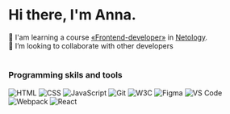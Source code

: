 # Hi there, I'm Anna.

🌱 I'am learning a course [«Frontend-developer»](https://netology.ru/programs/front-end) in [Netology](https://netology.ru/).   
🤝 I’m looking to collaborate with other developers

#
### Programming skils and tools
![HTML](https://img.shields.io/badge/HTML-forestgreen "HTML") 
![](https://img.shields.io/badge/CSS-seagreen "CSS") 
![](https://img.shields.io/badge/JavaScript-palegreen "JavaScript")
![](https://img.shields.io/badge/Git-forestgreen "Git") 
![](https://img.shields.io/badge/W3C-seagreen "W3C")
![](https://img.shields.io/badge/Figma-palegreen  "Figma") 
![](https://img.shields.io/badge/VS_Code-forestgreen "VS Code") 
![](https://img.shields.io/badge/Webpack-seagreen "Webpack") 
![](https://img.shields.io/badge/React-palegreen "React")

